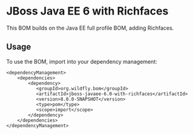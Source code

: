 JBoss Java EE 6 with Richfaces
=========================

This BOM builds on the Java EE full profile BOM, adding Richfaces.
  
Usage
-----

To use the BOM, import into your dependency management:

    <dependencyManagement>
        <dependencies>
            <dependency>
               <groupId>org.wildfly.bom</groupId>
               <artifactId>jboss-javaee-6.0-with-richfaces</artifactId>
               <version>8.0.0-SNAPSHOT</version>
               <type>pom</type>
               <scope>import</scope>
            </dependency>
        </dependencies>
    </dependencyManagement> 
